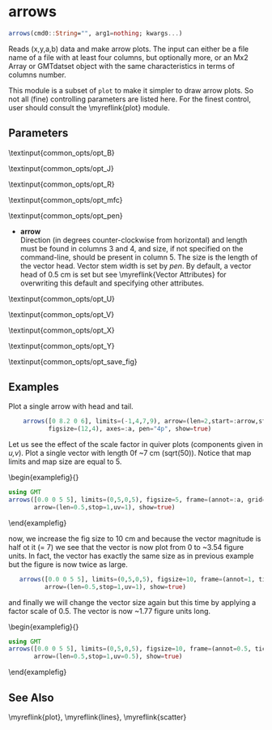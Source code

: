 # arrows

```julia
arrows(cmd0::String="", arg1=nothing; kwargs...)
```

Reads (x,y,a,b) data and make arrow plots. The input can either be a file name of a file with at least
four columns, but optionally more, or an Mx2 Array or GMTdatset object with the same characteristics in
terms of columns number.

This module is a subset of `plot` to make it simpler to draw arrow plots. So not all (fine)
controlling parameters are listed here. For the finest control, user should consult the \myreflink{plot} module.

Parameters
----------

\textinput{common_opts/opt_B}

\textinput{common_opts/opt_J}

\textinput{common_opts/opt_R}

\textinput{common_opts/opt_mfc}

\textinput{common_opts/opt_pen}

- **arrow**\
   Direction (in degrees counter-clockwise from horizontal) and length must be found in columns 3 and 4,
   and size, if not specified on the command-line, should be present in column 5. The size is the length of
   the vector head. Vector stem width is set by *pen*. By default, a vector head of 0.5 cm is set but see
   \myreflink{Vector Attributes} for overwriting this default and specifying other attributes.

\textinput{common_opts/opt_U}

\textinput{common_opts/opt_V}

\textinput{common_opts/opt_X}

\textinput{common_opts/opt_Y}

\textinput{common_opts/opt_save_fig}

Examples
--------

Plot a single arrow with head and tail.

```julia
    arrows([0 8.2 0 6], limits=(-1,4,7,9), arrow=(len=2,start=:arrow,stop=:tail,shape=0.5),
           figsize=(12,4), axes=:a, pen="4p", show=true)
```

Let us see the effect of the scale factor in quiver plots (components given in *u,v*). Plot a single vector
with length 0f ~7 cm (sqrt(50)). Notice that map limits and map size are equal to 5.

\begin{examplefig}{}
```julia
using GMT
arrows([0.0 0 5 5], limits=(0,5,0,5), figsize=5, frame=(annot=:a, grid=1),
       arrow=(len=0.5,stop=1,uv=1), show=true)
```
\end{examplefig}

now, we increase the fig size to 10 cm and because the vector magnitude is half ot it (= 7) we see that the
vector is now plot from 0 to ~3.54 figure units. In fact, the vector has exactly the same size as in previous
example but the figure is now twice as large.

```julia
   arrows([0.0 0 5 5], limits=(0,5,0,5), figsize=10, frame=(annot=1, ticks=0.5, grid=1),
          arrow=(len=0.5,stop=1,uv=1), show=true)
```

and finally we will change the vector size again but this time by applying a factor scale of 0.5. The vector
is now ~1.77 figure units long.

\begin{examplefig}{}
```julia
using GMT
arrows([0.0 0 5 5], limits=(0,5,0,5), figsize=10, frame=(annot=0.5, ticks=0.25, grid=0.5),
       arrow=(len=0.5,stop=1,uv=0.5), show=true)
```
\end{examplefig}

See Also
--------

\myreflink{plot}, \myreflink{lines}, \myreflink{scatter}
